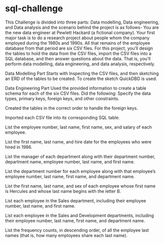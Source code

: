 # sql-challenge
This Challenge is divided into three parts: Data modelling, Data engineering, and Data analysis and the scenario behind the project is as follows-
You are the new data engineer at Pewlett Hackard (a fictional company). Your first major task is to do a research project about people whom the company employed during the 1980s and 1990s. All that remains of the employee database from that period are six CSV files.
For this project, you’ll design the tables to hold the data from the CSV files, import the CSV files into a SQL database, and then answer questions about the data. That is, you’ll perform data modelling, data engineering, and data analysis, respectively.

Data Modelling Part
Starts with Inspecting the CSV files, and then sketching an ERD of the tables to be created. To create the sketch QuickDBD is used.

Data Engineering Part
Used the provided information to create a table schema for each of the six CSV files. Did the following:
Specify the data types, primary keys, foreign keys, and other constraints.

Created the tables in the correct order to handle the foreign keys.

Imported each CSV file into its corresponding SQL table.

List the employee number, last name, first name, sex, and salary of each employee.

List the first name, last name, and hire date for the employees who were hired in 1986.

List the manager of each department along with their department number, department name, employee number, last name, and first name.

List the department number for each employee along with that employee’s employee number, last name, first name, and department name.

List the first name, last name, and sex of each employee whose first name is Hercules and whose last name begins with the letter B.

List each employee in the Sales department, including their employee number, last name, and first name.

List each employee in the Sales and Development departments, including their employee number, last name, first name, and department name.

List the frequency counts, in descending order, of all the employee last names (that is, how many employees share each last name).
